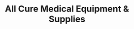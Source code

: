 ---
title: "All Cure Medical Equipment & Supplies"
url: /chandler/all-cure-medical-equipment-und-supplies/
shop: Sanitätshaus
---